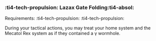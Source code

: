 ### :ti4-tech-propulsion: **Lazax Gate Folding**:ti4-absol:

Requirements: :ti4-tech-propulsion: :ti4-tech-propulsion:

During your tactical actions, you may treat your home system and the Mecatol Rex system as if they contained a γ wormhole.
